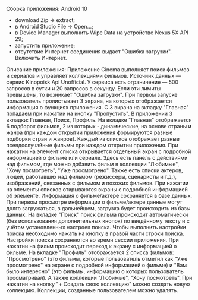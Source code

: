 Сборка приложения:
Android 10

- download Zip -> extract;
- в Android Studio File -> Open...;
- в Device Manager выполнить Wipe Data на устройстве Nexus 5X API 29;
- запустить приложение;
- отсутствие Интернет соединения выдаст "Ошибка загрузки". Включить Интернет.

Описание приложения:
Приложение Cinema выполняет поиск фильмов и сериалов и управляет коллекциями фильмов. Источник данных — сервис Kinopoisk Api Unofficial. У сервиса есть ограничение — 500 запросов в сутки и 20 запросов в секунду. Если эти лимиты превышены, то возникает "Ошибка загрузки". При первом запуске пользователь пролистывает 3 экрана, на которых отображается информация о функциях приложения. С 3 экрана на вкладку "Главная" попадаем при нажатии на кнопку "Пропустить".
В приложении 3 вкладки: Главная, Поиск, Профиль.
На вкладке "Главная" отображается 6 подборок фильмов, 2 из которых - динамические, на основе страны и жанра (при каждом открытии приложения формируются разные подборки стран и жанров). Каждый из списков отображает разные псевдослучайные фильмы при каждом открытии приложения. 
При нажатии на элемент списка открывается отдельный экран с подробной информацией о фильме или сериале. Здесь есть панель с действиями над фильмом, где можно добавить фильм в коллекции "Любимые", "Хочу посмотреть", "Уже просмотрено". Также есть списки актеров, людей, работавших над фильмом (режиссеры, сценаристы и т.д.), изображений, связанных с фильмом и похожих фильмов. При нажатии на элементы списков открываются экраны с подробной информацией об элементе. Информация о фильме/актере сохраняется в базе данных. При первом просмотре информации о фильме/актере данные могут долго загружаться, в дальнейшем, загрузка будет происходить из базы данных.
На вкладке "Поиск" поиск фильма происходит автоматически (без использования дополнительных кнопок) по введённому тексту и с учётом установленных настроек поиска. Чтобы выполнить настройки поиска
необходимо нажать на кнопку в  правой части строки поиска. Настройки поиска сохраняются во время сессии приложения. При нажатии на фильм происходит переход к экрану с информацией о фильме.
На вкладке "Профиль" отображается 2 списка фильмов: "Просмотрено" (это фильмы, которые пользователь отметил как "Уже просмотрено" на экране с подробной информацией о фильме) и "Вам было интересно" (это фильмы, информацию о которых пользователь просматривал). А также коллекции "Любимые", "Хочу посмотреть". При нажатии на кнопку "+ Создать свою коллекцию" можно
создать новую коллекцию. Коллекции, созданные пользователем можно удалять.
